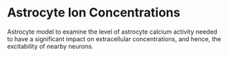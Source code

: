# Astrocyte Ion Concentrations
Astrocyte model to examine the level of astrocyte calcium activity needed to have a significant impact on extracellular concentrations, and hence, the excitability of nearby neurons.
